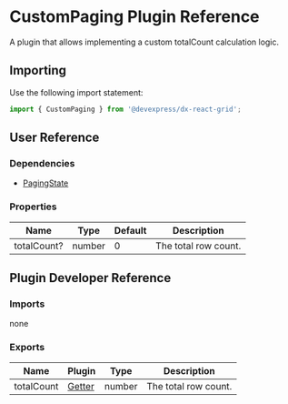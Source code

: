 # CustomPaging Plugin Reference

A plugin that allows implementing a custom totalCount calculation logic.

## Importing

Use the following import statement:

```js
import { CustomPaging } from '@devexpress/dx-react-grid';
```

## User Reference

### Dependencies

- [PagingState](paging-state.md)

### Properties

Name | Type | Default | Description
-----|------|---------|------------
totalCount? | number | 0 | The total row count.

## Plugin Developer Reference

### Imports

none

### Exports

Name | Plugin | Type | Description
-----|--------|------|------------
totalCount | [Getter](../../../dx-react-core/docs/reference/getter.md) | number | The total row count.
